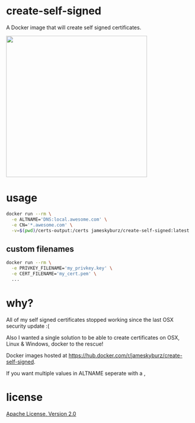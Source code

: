# create-self-signed

A Docker image that will create self signed certificates.

<a href="https://asciinema.org/a/4s9cilquvukowdlzfqpetp371?autoplay=1"><img src="https://asciinema.org/a/4s9cilquvukowdlzfqpetp371.png" width="380"/></a>

# usage

```sh
docker run --rm \
  -e ALTNAME='DNS:local.awesome.com' \
  -e CN='*.awesome.com' \
  -v=$(pwd)/certs-output:/certs jameskyburz/create-self-signed:latest
```

## custom filenames

```sh
docker run --rm \
  -e PRIVKEY_FILENAME='my_privkey.key' \
  -e CERT_FILENAME='my_cert.pem' \
  ...
```

# why?

All of my self signed certificates stopped working since the last OSX security update :(

Also I wanted a single solution to be able to create certificates on OSX, Linux & Windows, docker to the rescue!

Docker images hosted at https://hub.docker.com/r/jameskyburz/create-self-signed.

If you want multiple values in ALTNAME seperate with a ,

# license

[Apache License, Version 2.0](LICENSE)
